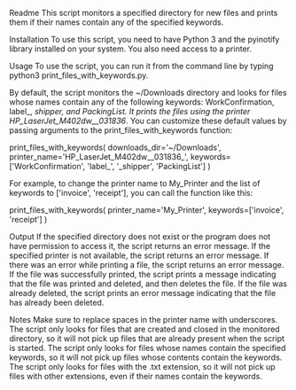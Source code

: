 Readme
This script monitors a specified directory for new files and prints them if their names contain any of the specified keywords.

Installation
To use this script, you need to have Python 3 and the pyinotify library installed on your system. You also need access to a printer.

Usage
To use the script, you can run it from the command line by typing python3 print_files_with_keywords.py.

By default, the script monitors the ~/Downloads directory and looks for files whose names contain any of the following keywords: WorkConfirmation, label_, _shipper, and PackingList. It prints the files using the printer HP_LaserJet_M402dw__031836_. You can customize these default values by passing arguments to the print_files_with_keywords function:


print_files_with_keywords(
    downloads_dir='~/Downloads',
    printer_name='HP_LaserJet_M402dw__031836_',
    keywords=['WorkConfirmation', 'label_', '_shipper', 'PackingList']
)

For example, to change the printer name to My_Printer and the list of keywords to ['invoice', 'receipt'], you can call the function like this:


print_files_with_keywords(
    printer_name='My_Printer',
    keywords=['invoice', 'receipt']
)

Output
If the specified directory does not exist or the program does not have permission to access it, the script returns an error message. If the specified printer is not available, the script returns an error message. If there was an error while printing a file, the script returns an error message. If the file was successfully printed, the script prints a message indicating that the file was printed and deleted, and then deletes the file. If the file was already deleted, the script prints an error message indicating that the file has already been deleted.

Notes
Make sure to replace spaces in the printer name with underscores.
The script only looks for files that are created and closed in the monitored directory, so it will not pick up files that are already present when the script is started.
The script only looks for files whose names contain the specified keywords, so it will not pick up files whose contents contain the keywords.
The script only looks for files with the .txt extension, so it will not pick up files with other extensions, even if their names contain the keywords.